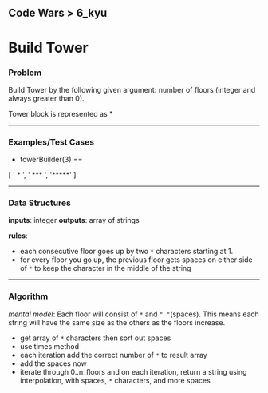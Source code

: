 Code Wars > 6_kyu
---

Build Tower
===

### Problem

Build Tower by the following given argument:
number of floors (integer and always greater than 0).  

Tower block is represented as *

---

### Examples/Test Cases

* towerBuilder(3) ==

[
  '  *  ', 
  ' *** ', 
  '*****'
]

---

### Data Structures

**inputs**: integer
**outputs**: array of strings  

**rules**:
* each consecutive floor goes up by two `*` characters starting at 1.
* for every floor you go up, the previous floor gets spaces on either side of `*` to keep the character in the middle of the string

---

### Algorithm

_mental model_: Each floor will consist of `*` and `" "`(spaces). This means each string will have the same size as the others as the floors increase.  

* get array of `*` characters then sort out spaces
* use times method
* each iteration add the correct number of `*` to result array
* add the spaces now
* iterate through 0..n_floors and on each iteration, return a string using interpolation, with spaces, `*` characters, and more spaces
